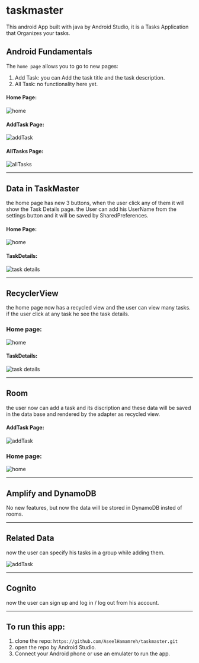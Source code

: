 # taskmaster

This android App built with java by Android Studio, it is a Tasks Application that Organizes your tasks.

## Android Fundamentals

The ```home page``` allows you to go to new pages:
1. Add Task: you can Add the task title and the task description.
2. All Task: no functionality here yet.

#### Home Page:
![home](https://github.com/AseelHamamreh/taskmaster/blob/main/screetshots/home.jpg)

#### AddTask Page:
![addTask](https://github.com/AseelHamamreh/taskmaster/blob/main/screetshots/addTask.jpg)

#### AllTasks Page:
![allTasks](https://github.com/AseelHamamreh/taskmaster/blob/main/screetshots/AllTasks.jpg)

***

## Data in TaskMaster

the home page has new 3 buttons, when the user click any of them it will show the Task Details page.
the User can add his UserName from the settings button and it will be saved by SharedPreferences.

#### Home Page:
![home](https://github.com/AseelHamamreh/taskmaster/blob/main/screetshots/home2.jpg)

#### TaskDetails:
![task details](https://github.com/AseelHamamreh/taskmaster/blob/main/screetshots/taskDetails.jpg)

***

## RecyclerView
the home page now has a recycled view and the user can view many tasks.
if the user click at any task he see the task details.

### Home page:
![home](https://github.com/AseelHamamreh/taskmaster/blob/main/screetshots/home3.jpg)

#### TaskDetails:
![task details](https://github.com/AseelHamamreh/taskmaster/blob/main/screetshots/taskDetails2.jpg)


***

## Room
the user now can add a task and its discription and these data will be saved in the data base and rendered by the adapter as recycled view.

#### AddTask Page:
![addTask](https://github.com/AseelHamamreh/taskmaster/blob/main/screetshots/addTask2.jpg)

### Home page:
![home](https://github.com/AseelHamamreh/taskmaster/blob/main/screetshots/home4.jpg)

***

##  Amplify and DynamoDB
No new features, but now the data will be stored in DynamoDB insted of rooms.

***

## Related Data
now the user can specify his tasks in a group while adding them.

![addTask](https://github.com/AseelHamamreh/taskmaster/blob/main/screetshots/addTask5.jpg)

***

## Cognito
now the user can sign up and log in / log out from his account.

***

## To run this app:
1. clone the repo: ```https://github.com/AseelHamamreh/taskmaster.git```
2. open the repo by Android Studio.
3. Connect your Android phone or use an emulater to run the app.
